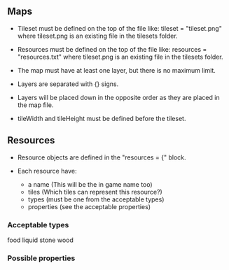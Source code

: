 
## Maps

* Tileset must be defined on the top of the file like:
            tileset = "tileset.png"
  where tileset.png is an existing file in the tilesets folder.

* Resources must be defined on the top of the file like:
            resources = "resources.txt"
  where tileset.png is an existing file in the tilesets folder.

* The map must have at least one layer, but there is no maximum limit.

* Layers are separated with {} signs.

* Layers will be placed down in the opposite order
  as they are placed in the map file.

* tileWidth and tileHeight must be defined before the tileset.

## Resources

* Resource objects are defined in the 
            "resources = {"
  block.
  
* Each resource have:
    - a name  (This will be the in game name too)
    - tiles  (Which tiles can represent this resource?)
    - types  (must be one from the acceptable types)
    - properties  (see the acceptable properties)

### Acceptable types

food
liquid
stone
wood

### Possible properties


